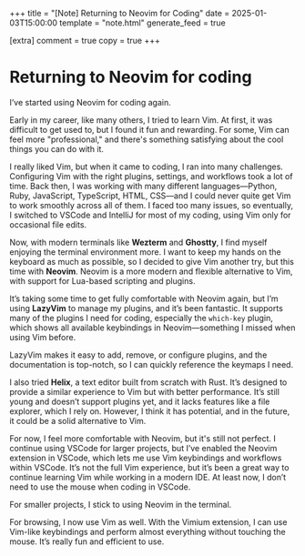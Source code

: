 +++
title = "[Note] Returning to Neovim for Coding"
date = 2025-01-03T15:00:00
template = "note.html"
generate_feed = true

[extra]
comment = true
copy = true
+++

# Returning to Neovim for coding

I’ve started using Neovim for coding again.

Early in my career, like many others, I tried to learn Vim. At first, it was difficult to get used to, but I found it fun and rewarding. For some, Vim can feel more "professional," and there's something satisfying about the cool things you can do with it.

I really liked Vim, but when it came to coding, I ran into many challenges. Configuring Vim with the right plugins, settings, and workflows took a lot of time. Back then, I was working with many different languages—Python, Ruby, JavaScript, TypeScript, HTML, CSS—and I could never quite get Vim to work smoothly across all of them. I faced too many issues, so eventually, I switched to VSCode and IntelliJ for most of my coding, using Vim only for occasional file edits.

Now, with modern terminals like **Wezterm** and **Ghostty**, I find myself enjoying the terminal environment more. I want to keep my hands on the keyboard as much as possible, so I decided to give Vim another try, but this time with **Neovim**. Neovim is a more modern and flexible alternative to Vim, with support for Lua-based scripting and plugins.

It’s taking some time to get fully comfortable with Neovim again, but I’m using **LazyVim** to manage my plugins, and it’s been fantastic. It supports many of the plugins I need for coding, especially the `which-key` plugin, which shows all available keybindings in Neovim—something I missed when using Vim before.

LazyVim makes it easy to add, remove, or configure plugins, and the documentation is top-notch, so I can quickly reference the keymaps I need.

I also tried **Helix**, a text editor built from scratch with Rust. It’s designed to provide a similar experience to Vim but with better performance. It’s still young and doesn’t support plugins yet, and it lacks features like a file explorer, which I rely on. However, I think it has potential, and in the future, it could be a solid alternative to Vim.

For now, I feel more comfortable with Neovim, but it's still not perfect. I continue using VSCode for larger projects, but I’ve enabled the Neovim extension in VSCode, which lets me use Vim keybindings and workflows within VSCode. It’s not the full Vim experience, but it’s been a great way to continue learning Vim while working in a modern IDE. At least now, I don’t need to use the mouse when coding in VSCode.

For smaller projects, I stick to using Neovim in the terminal.

For browsing, I now use Vim as well. With the Vimium extension, I can use Vim-like keybindings and perform almost everything without touching the mouse. It’s really fun and efficient to use.
